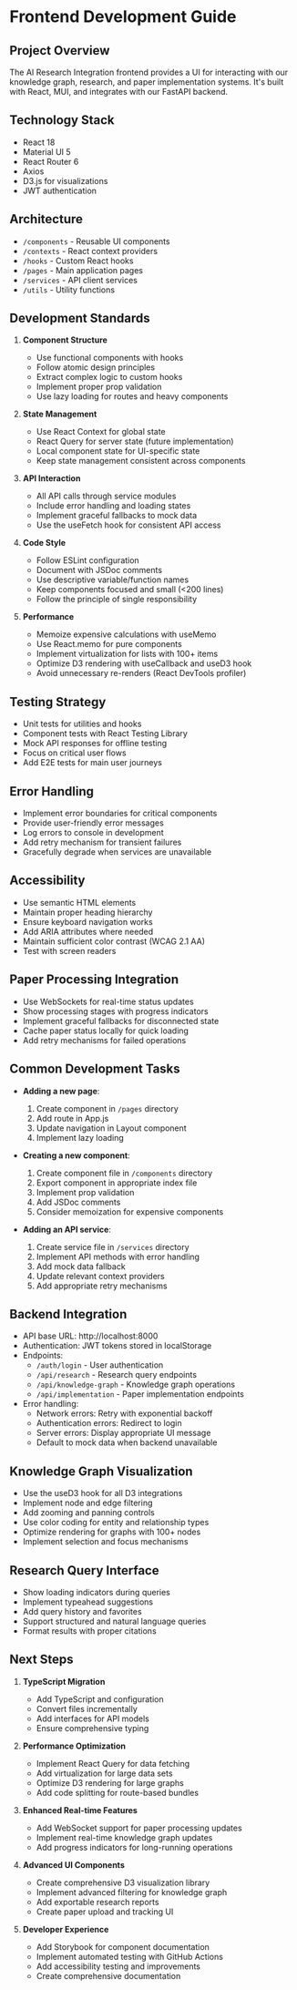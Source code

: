 # Frontend Development Guide

## Project Overview
The AI Research Integration frontend provides a UI for interacting with our knowledge graph, research, and paper implementation systems. It's built with React, MUI, and integrates with our FastAPI backend.

## Technology Stack
- React 18
- Material UI 5
- React Router 6
- Axios
- D3.js for visualizations
- JWT authentication

## Architecture
- `/components` - Reusable UI components
- `/contexts` - React context providers
- `/hooks` - Custom React hooks
- `/pages` - Main application pages
- `/services` - API client services
- `/utils` - Utility functions

## Development Standards
1. **Component Structure**
   - Use functional components with hooks
   - Follow atomic design principles
   - Extract complex logic to custom hooks
   - Implement proper prop validation
   - Use lazy loading for routes and heavy components

2. **State Management**
   - Use React Context for global state
   - React Query for server state (future implementation)
   - Local component state for UI-specific state
   - Keep state management consistent across components

3. **API Interaction**
   - All API calls through service modules
   - Include error handling and loading states
   - Implement graceful fallbacks to mock data
   - Use the useFetch hook for consistent API access

4. **Code Style**
   - Follow ESLint configuration
   - Document with JSDoc comments
   - Use descriptive variable/function names
   - Keep components focused and small (<200 lines)
   - Follow the principle of single responsibility

5. **Performance**
   - Memoize expensive calculations with useMemo
   - Use React.memo for pure components
   - Implement virtualization for lists with 100+ items
   - Optimize D3 rendering with useCallback and useD3 hook
   - Avoid unnecessary re-renders (React DevTools profiler)

## Testing Strategy
- Unit tests for utilities and hooks
- Component tests with React Testing Library
- Mock API responses for offline testing
- Focus on critical user flows
- Add E2E tests for main user journeys

## Error Handling
- Implement error boundaries for critical components
- Provide user-friendly error messages
- Log errors to console in development
- Add retry mechanism for transient failures
- Gracefully degrade when services are unavailable

## Accessibility
- Use semantic HTML elements
- Maintain proper heading hierarchy
- Ensure keyboard navigation works
- Add ARIA attributes where needed
- Maintain sufficient color contrast (WCAG 2.1 AA)
- Test with screen readers

## Paper Processing Integration
- Use WebSockets for real-time status updates
- Show processing stages with progress indicators
- Implement graceful fallbacks for disconnected state
- Cache paper status locally for quick loading
- Add retry mechanisms for failed operations

## Common Development Tasks
- **Adding a new page**:
  1. Create component in `/pages` directory
  2. Add route in App.js
  3. Update navigation in Layout component
  4. Implement lazy loading

- **Creating a new component**:
  1. Create component file in `/components` directory
  2. Export component in appropriate index file
  3. Implement prop validation
  4. Add JSDoc comments
  5. Consider memoization for expensive components

- **Adding an API service**:
  1. Create service file in `/services` directory
  2. Implement API methods with error handling
  3. Add mock data fallback
  4. Update relevant context providers
  5. Add appropriate retry mechanisms

## Backend Integration
- API base URL: http://localhost:8000
- Authentication: JWT tokens stored in localStorage
- Endpoints:
  - `/auth/login` - User authentication
  - `/api/research` - Research query endpoints
  - `/api/knowledge-graph` - Knowledge graph operations
  - `/api/implementation` - Paper implementation endpoints
- Error handling:
  - Network errors: Retry with exponential backoff
  - Authentication errors: Redirect to login
  - Server errors: Display appropriate UI message
  - Default to mock data when backend unavailable

## Knowledge Graph Visualization
- Use the useD3 hook for all D3 integrations
- Implement node and edge filtering
- Add zooming and panning controls
- Use color coding for entity and relationship types
- Optimize rendering for graphs with 100+ nodes
- Implement selection and focus mechanisms

## Research Query Interface
- Show loading indicators during queries
- Implement typeahead suggestions
- Add query history and favorites
- Support structured and natural language queries
- Format results with proper citations

## Next Steps
1. **TypeScript Migration**
   - Add TypeScript and configuration
   - Convert files incrementally
   - Add interfaces for API models
   - Ensure comprehensive typing

2. **Performance Optimization**
   - Implement React Query for data fetching
   - Add virtualization for large data sets
   - Optimize D3 rendering for large graphs
   - Add code splitting for route-based bundles

3. **Enhanced Real-time Features**
   - Add WebSocket support for paper processing updates
   - Implement real-time knowledge graph updates
   - Add progress indicators for long-running operations

4. **Advanced UI Components**
   - Create comprehensive D3 visualization library
   - Implement advanced filtering for knowledge graph
   - Add exportable research reports
   - Create paper upload and tracking UI

5. **Developer Experience**
   - Add Storybook for component documentation
   - Implement automated testing with GitHub Actions
   - Add accessibility testing and improvements
   - Create comprehensive documentation